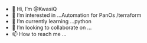 - 👋 Hi, I’m @KwasiQ
- 👀 I’m interested in ...Automation for PanOs /terraform
- 🌱 I’m currently learning ...python
- 💞️ I’m looking to collaborate on ...
- 📫 How to reach me ...

<!---
KwasiQ/KwasiQ is a ✨ special ✨ repository because its `README.md` (this file) appears on your GitHub profile.
You can click the Preview link to take a look at your changes.
--->
